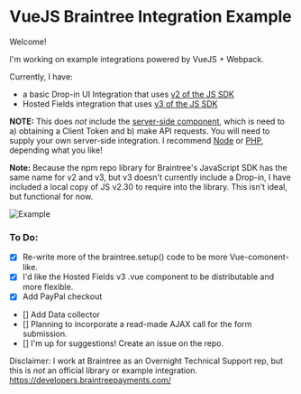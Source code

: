# VueJS Braintree Integration Example

Welcome!

I'm working on example integrations powered by VueJS + Webpack.

Currently, I have:

* a basic Drop-in UI Integration that uses [v2 of the JS SDK](https://developers.braintreepayments.com/start/hello-client/javascript/v2)
* Hosted Fields integration that uses [v3 of the JS SDK](https://developers.braintreepayments.com/start/hello-client/javascript/v3)

**NOTE:** This does _not_ include the [server-side component](https://developers.braintreepayments.com/start/hello-server/), which is need to a) obtaining a Client Token and b) make API requests. You will need to supply your own server-side integration. I recommend [Node](https://developers.braintreepayments.com/start/hello-server/node) or [PHP](https://developers.braintreepayments.com/start/hello-server/php), depending what you like!

**Note:** Because the npm repo library for Braintree's JavaScript SDK has the same name for v2 and v3, but v3 doesn't currently include a Drop-in, I have included a local copy of JS v2.30 to require into the library. This isn't ideal, but functional for now.

![Example](http://i.giphy.com/26gsuClD4ydcWd7os.gif)

### To Do:
- [x] Re-write more of the braintree.setup() code to be more Vue-comonent-like.
- [x] I'd like the Hosted Fields v3 .vue component to be distributable and more flexible.
- [x] Add PayPal checkout
- [] Add Data collector
- [] Planning to incorporate a read-made AJAX call for the form submission.
- [] I'm up for suggestions! Create an issue on the repo.

Disclaimer: I work at Braintree as an Overnight Technical Support rep, but this is _not_ an official library or example integration. https://developers.braintreepayments.com/
